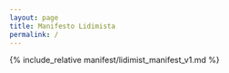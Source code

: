 ```yaml
---
layout: page
title: Manifesto Lidimista
permalink: /
---
```


{% include_relative manifest/lidimist_manifest_v1.md %}
